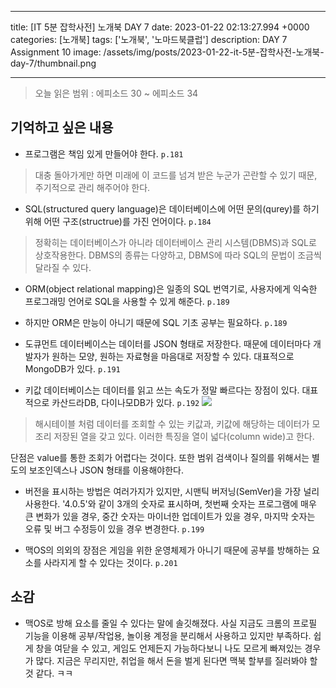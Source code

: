 

---
title: [IT 5분 잡학사전] 노개북 DAY 7
date: 2023-01-22 02:13:27.994 +0000
categories: [노개북]
tags: ['노개북', '노마드북클럽']
description: DAY 7 Assignment 10
image: /assets/img/posts/2023-01-22-it-5분-잡학사전-노개북-day-7/thumbnail.png

---

> 오늘 읽은 범위 : 에피소드 30 ~ 에피소드 34

## 기억하고 싶은 내용

- 프로그램은 책임 있게 만들어야 한다. `p.181`
> 대충 돌아가게만 하면 미래에 이 코드를 넘겨 받은 누군가 곤란할 수 있기 때문, 주기적으로 관리 해주어야 한다.

- SQL(structured query language)은 데이터베이스에 어떤 문의(qurey)를 하기 위해 어떤 구조(structrue)를 가진 언어이다. `p.184`
> 정확히는 데이터베이스가 아니라 데이터베이스 관리 시스템(DBMS)과 SQL로 상호작용한다.
DBMS의 종류는 다양하고, DBMS에 따라 SQL의 문법이 조금씩 달라질 수 있다.

- ORM(object relational mapping)은 일종의 SQL 번역기로, 사용자에게 익숙한 프로그래밍 언어로 SQL을 사용할 수 있게 해준다. `p.189`

- 하지만 ORM은 만능이 아니기 때문에 SQL 기초 공부는 필요하다. `p.189`

- 도큐먼트 데이터베이스는 데이터를 JSON 형태로 저장한다. 때문에 데이터마다 개발자가 원하는 모양, 원하는 자료형을 마음대로 저장할 수 있다. 대표적으로 MongoDB가 있다. `p.191`

- 키값 데이터베이스는 데이터를 읽고 쓰는 속도가 정말 빠르다는 장점이 있다. 대표적으로 카산드라DB, 다이나모DB가 있다. `p.192`
![](/assets/img/posts/2023-01-22-it-5분-잡학사전-노개북-day-7/img0.png)
> 해시테이블 처럼 데이터를 조회할 수 있는 키값과, 키값에 해당하는 데이터가 모조리 저장된 열을 갖고 있다. 이러한 특징을 열이 넓다(column wide)고 한다.
>
단점은 value를 통한 조회가 어렵다는 것이다. 또한 범위 검색이나 질의를 위해서는 별도의 보조인덱스나 JSON 형태를 이용해야한다.

- 버전을 표시하는 방법은 여러가지가 있지만, 시맨틱 버저닝(SemVer)을 가장 널리 사용한다. '4.0.5'와 같이 3개의 숫자로 표시하며, 첫번째 숫자는 프로그램에 매우 큰 변화가 있을 경우, 중간 숫자는 마이너한 업데이트가 있을 경우, 마지막 숫자는 오류 및 버그 수정등이 있을 경우 변경한다. `p.199`

- 맥OS의 의외의 장점은 게임을 위한 운영체제가 아니기 때문에 공부를 방해하는 요소를 사라지게 할 수 있다는 것이다. `p.201`

## 소감

- 맥OS로 방해 요소를 줄일 수 있다는 말에 솔깃해졌다. 
사실 지금도 크롬의 프로필 기능을 이용해 공부/작업용, 놀이용 계정을 분리해서 사용하고 있지만 부족하다.
쉽게 창을 여닫을 수 있고, 게임도 언제든지 가능하다보니 나도 모르게 빠져있는 경우가 많다.
지금은 무리지만, 취업을 해서 돈을 벌게 된다면 맥북 할부를 질러봐야 할 것 같다. ㅋㅋ

        